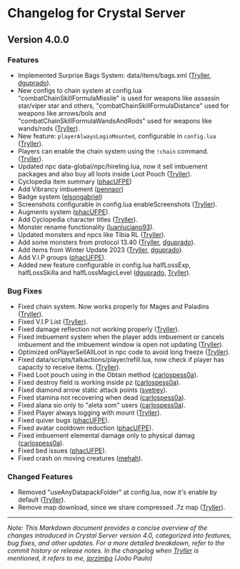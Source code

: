 # Changelog for Crystal Server

## Version 4.0.0

### Features
  - Implemented Surprise Bags System: data/items/bags.xml ([Tryller](https://github.com/jprzimba), [dguprado](https://github.com/dguprado)).
  - New configs to chain system at config.lua "combatChainSkillFormulaMissile" is used for weapons like assassin star/viper star and others, "combatChainSkillFormulaDistance" used for weapons like arrows/bols and "combatChainSkillFormulaWandsAndRods" used for weapons like wands/rods ([Tryller](https://github.com/jprzimba)).
  - New feature: `playerAlwaysLoginMounted`, configurable in `config.lua` ([Tryller](https://github.com/jprzimba)).
  - Players can enable the chain system using the `!chain` command. ([Tryller](https://github.com/jprzimba)).
  - Updated npc data-global/npc/hireling.lua, now it sell imbuement packages and also buy all loots inside Loot Pouch ([Tryller](https://github.com/jprzimba)).
  - Cyclopedia item summary ([phacUFPE](https://github.com/phacUFPE))
  - Add Vibrancy imbuement ([pennaor](https://github.com/pennaor))
  - Badge system ([elsongabriel](https://github.com/elsongabriel))
  - Screenshots configurable in config.lua enableScreenshots ([Tryller](https://github.com/jprzimba)).
  - Augments system ([phacUFPE](https://github.com/phacUFPE)).
  - Add Cyclopedia character titles ([Tryller](https://github.com/jprzimba)).
  - Monster rename functionality ([luanluciano93](https://github.com/luanluciano93)).
  - Updated monsters and npcs like Tibia RL ([Tryller](https://github.com/jprzimba)).
  - Add some monsters from protocol 13.40 ([Tryller](https://github.com/jprzimba), [dguprado](https://github.com/dguprado)).
  - Add items from Winter Update 2023 ([Tryller](https://github.com/jprzimba), [dguprado](https://github.com/dguprado)).
  - Add V.I.P groups ([phacUFPE](https://github.com/phacUFPE)).
  - Added new feature configurable in config.lua halfLossExp, halfLossSkilla and halfLossMagicLevel ([dguprado](https://github.com/dguprado), [Tryller](https://github.com/jprzimba)).

### Bug Fixes
  - Fixed chain system. Now works properly for Mages and Paladins ([Tryller](https://github.com/jprzimba)).
  - Fixed V.I.P List ([Tryller](https://github.com/jprzimba)).
  - Fixed damage reflection not working properly ([Tryller](https://github.com/jprzimba)).
  - Fixed imbuement system when the player adds imbuement or cancels imbuement and the imbuement window is open not updating ([Tryller](https://github.com/jprzimba)).
  - Optimized onPlayerSellAllLoot in npc code to avoid long freeze ([Tryller](https://github.com/jprzimba)).
  - Fixed data/scripts/talkactions/player/refill.lua, now check if player has capacity to receive items. ([Tryller](https://github.com/jprzimba)).
  - Fixed Loot pouch using in the Obtain method ([carlospess0a](https://github.com/carlospess0a)).
  - Fixed destroy field is working inside pz ([carlospess0a](https://github.com/carlospess0a)).
  - Fixed diamond arrow static attack points ([svetrey](https://github.com/svetrey)).
  - Fixed stamina not recovering when dead ([carlospess0a](https://github.com/carlospess0a)).
  - Fixed alana sio only to "aleta som" users ([carlospess0a](https://github.com/carlospess0a)).
  - Fixed Player always logging with mount ([Tryller](https://github.com/jprzimba)).
  - Fixed quiver bugs ([phacUFPE](https://github.com/phacUFPE)).
  - Fixed avatar cooldown reduction ([phacUFPE](https://github.com/phacUFPE)).
  - Fixed imbuement elemental damage only to physical damag ([carlospess0a](https://github.com/carlospess0a)).
  - Fixed bed issues ([phacUFPE](https://github.com/phacUFPE)).
  - Fixed crash on moving creatures ([mehah](https://github.com/mehah)).

### Changed Features
  - Removed "useAnyDatapackFolder" at config.lua, now it's enable by default ([Tryller](https://github.com/jprzimba)).
  - Remove map download, since we share compressed .7z map ([Tryller](https://github.com/jprzimba)).

---

*Note: This Markdown document provides a concise overview of the changes introduced in Crystal Server version 4.0, categorized into features, bug fixes, and other updates. For a more detailed breakdown, refer to the commit history or release notes. 
In the changelog when [Tryller](https://github.com/jprzimba) is mentioned, it refers to me, [jprzimba](https://github.com/jprzimba) (João Paulo)*